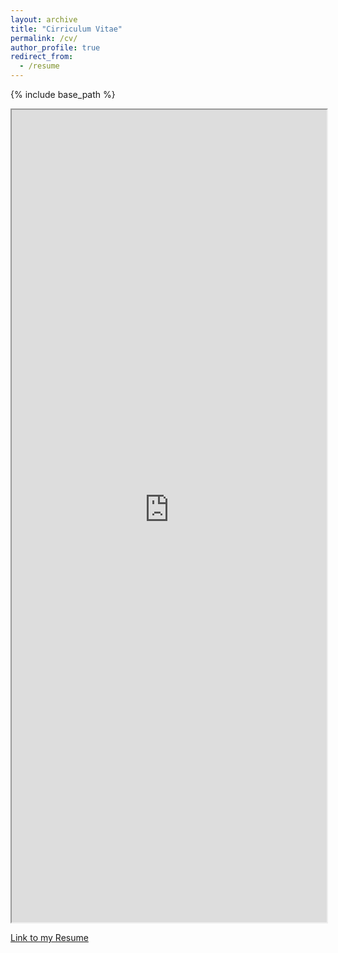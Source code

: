 ```yaml
---
layout: archive
title: "Cirriculum Vitae"
permalink: /cv/
author_profile: true
redirect_from:
  - /resume
---
```


{% include base_path %}

<iframe src="https://render.githubusercontent.com/view/pdf?commit=ff8960e8023f644d17bba8c7fb9be39786317217&amp;enc_url=68747470733a2f2f7261772e67697468756275736572636f6e74656e742e636f6d2f567577696a2f41636164656d69632d43562f666638393630653830323366363434643137626261386337666239626533393738363331373231372f63762e706466&amp;nwo=Vuwij%2FAcademic-CV&amp;path=cv.pdf&amp;repository_id=75574250&amp;repository_type=Repository#9a9909dd-6073-4d23-98b8-db5d5c2120b4" width="100%" height="1300" https:="" render.githubusercontent.com="" view=""></iframe>

<a href="https://github.com/Vuwij/Academic-CV/blob/master/cv.pdf">Link to my Resume</a>
